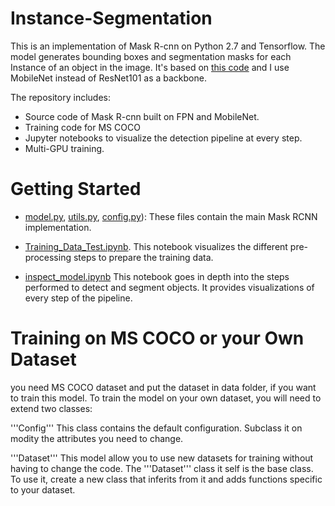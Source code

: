 # Instance-Segmentation
This is an implementation of Mask R-cnn on Python 2.7 and Tensorflow. The model generates bounding boxes and segmentation masks for each Instance of an object in the image. It's based on [this code](https://github.com/matterport/Mask_RCNN) and I use MobileNet instead of ResNet101 as a backbone.

The repository includes:
* Source code of Mask R-cnn built on FPN and MobileNet.
* Training code for MS COCO
* Jupyter notebooks to visualize the detection pipeline at every step.
* Multi-GPU training.

# Getting Started
* [model.py](model.py), [utils.py](utils.py), [config.py](config.py)): These files contain the main Mask RCNN implementation. 

* [Training_Data_Test.ipynb](/inspect_data.ipynb). This notebook visualizes the different pre-processing steps
to prepare the training data.

* [inspect_model.ipynb](/inspect_model.ipynb) This notebook goes in depth into the steps performed to detect and segment objects. It provides visualizations of every step of the pipeline.

# Training on MS COCO or your Own Dataset
you need MS COCO dataset and put the dataset in data folder, if you want to train this model.
To train the model on your own dataset, you will need to extend two classes:

'''Config''' This class contains the default configuration. Subclass it on modity the attributes you need to change.

'''Dataset''' This model allow you to use new datasets for training without having to change the code. The '''Dataset''' class it self is the base class. To use it, create a new class that inferits from it and adds functions specific to your dataset.



